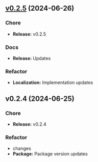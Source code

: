 
<a name="v0.2.5"></a>
## [v0.2.5](https://github.com/CeylonCodeLabs/ccl_packages/compare/v0.2.4...v0.2.5) (2024-06-26)

### Chore

* **Release:** v0.2.5

### Docs

* **Release:** Updates

### Refactor

* **Localization:** Implementation updates


<a name="v0.2.4"></a>
## v0.2.4 (2024-06-25)

### Chore

* **Release:** v0.2.4

### Refactor

* changes
* **Package:** Package version updates

